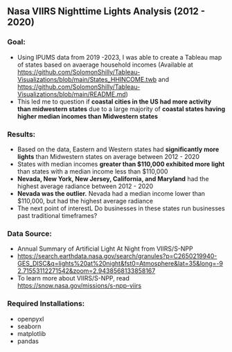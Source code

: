 ## Nasa VIIRS Nighttime Lights Analysis (2012 - 2020)

### Goal:
- Using IPUMS data from 2019 -2023, I was able to create a Tableau map of states based on avaerage household incomes (Available at https://github.com/SolomonShilly/Tableau-Visualizations/blob/main/States_HHINCOME.twb and https://github.com/SolomonShilly/Tableau-Visualizations/blob/main/README.md)
- This led me to question if **coastal cities in the US had more activity than midwestern states** due to a large majority of **coastal states having higher median incomes than Midwestern states**

### Results:
- Based on the data, Eastern and Western states had **significantly more lights** than Midwestern states on average between 2012 - 2020
- States with median incomes **greater than $110,000 exhibited more light** than states with a median income less than $110,000
- **Nevada, New York, New Jersey, California, and Maryland** had the highest average radiance between 2012 - 2020
- **Nevada was the outlier.** Nevada had a median income lower than $110,000, but had the highest average radiance
- The next point of interestL Do businesses in these states run businesses past traditional timeframes?

### Data Source:
- Annual Summary of Artificial Light At Night from VIIRS/S-NPP
- https://search.earthdata.nasa.gov/search/granules?p=C2650219940-GES_DISC&q=lights%20at%20night&fst0=Atmosphere&lat=35&long=-92.71553112271542&zoom=2.9438568133858167
- To learn more about VIIRS/S-NPP, read https://snow.nasa.gov/missions/s-npp-viirs

### Required Installations:
- openpyxl
- seaborn
- matplotlib
- pandas
